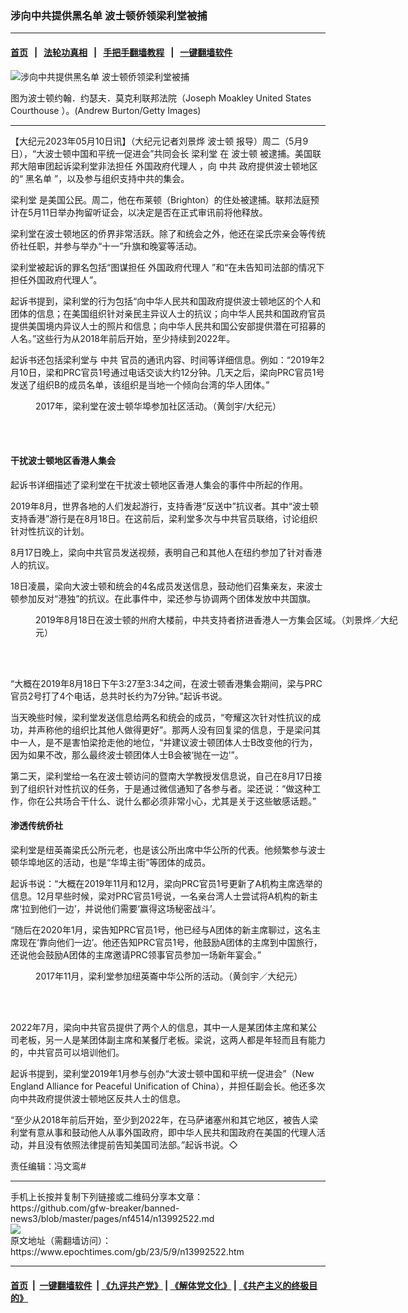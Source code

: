 ### 涉向中共提供黑名单 波士顿侨领梁利堂被捕
------------------------

#### [首页](https://github.com/gfw-breaker/banned-news3/blob/master/README.md) &nbsp;&nbsp;|&nbsp;&nbsp; [法轮功真相](https://github.com/begood0513/basic/blob/master/README.md)  &nbsp;&nbsp;|&nbsp;&nbsp; [手把手翻墙教程](https://github.com/gfw-breaker/guides/wiki)  &nbsp;&nbsp;|&nbsp;&nbsp; [一键翻墙软件](https://github.com/gfw-breaker/nogfw/blob/master/README.md)  



<div><img alt="涉向中共提供黑名单 波士顿侨领梁利堂被捕" class="attachment-djy_600_400 size-djy_600_400 wp-post-image" src="https://i.epochtimes.com/assets/uploads/2021/12/id13438452-GettyImages-461041480-600x400.jpg"/>
<div class="caption">
 <p>
  图为波士顿约翰．约瑟夫．莫克利联邦法院（Joseph Moakley United States Courthouse ）。(Andrew Burton/Getty Images)
 </p>
</div></div><hr/>


<div><p>
 【大纪元2023年05月10日讯】（大纪元记者刘景烨
 <ok href="https://www.epochtimes.com/gb/tag/%E6%B3%A2%E5%A3%AB%E9%A1%BF.html">
  波士顿
 </ok>
 报导）周二（5月9日），“大波士顿中国和平统一促进会”共同会长
 <ok href="https://www.epochtimes.com/gb/tag/%E6%A2%81%E5%88%A9%E5%A0%82.html">
  梁利堂
 </ok>
 在
 <ok href="https://www.epochtimes.com/gb/tag/%E6%B3%A2%E5%A3%AB%E9%A1%BF.html">
  波士顿
 </ok>
 被逮捕。美国联邦大陪审团起诉梁利堂非法担任
 <ok href="https://www.epochtimes.com/gb/tag/%E5%A4%96%E5%9B%BD%E6%94%BF%E5%BA%9C%E4%BB%A3%E7%90%86%E4%BA%BA.html">
  外国政府代理人
 </ok>
 ，向
 <ok href="https://www.epochtimes.com/gb/tag/%E4%B8%AD%E5%85%B1.html">
  中共
 </ok>
 政府提供波士顿地区的“
 <ok href="https://www.epochtimes.com/gb/tag/%E9%BB%91%E5%90%8D%E5%8D%95.html">
  黑名单
 </ok>
 ”，以及参与组织支持中共的集会。
</p>
<p style="font-weight: 400;">
 <ok href="https://www.epochtimes.com/gb/tag/%E6%A2%81%E5%88%A9%E5%A0%82.html">
  梁利堂
 </ok>
 是美国公民。周二，他在布莱顿（Brighton）的住处被逮捕。联邦法庭预计在5月11日举办拘留听证会，以决定是否在正式审讯前将他释放。
</p>
<p style="font-weight: 400;">
 梁利堂在波士顿地区的侨界非常活跃。除了和统会之外，他还在梁氏宗亲会等传统侨社任职，并参与举办“十一”升旗和晚宴等活动。
</p>
<p style="font-weight: 400;">
 梁利堂被起诉的罪名包括“图谋担任
 <ok href="https://www.epochtimes.com/gb/tag/%E5%A4%96%E5%9B%BD%E6%94%BF%E5%BA%9C%E4%BB%A3%E7%90%86%E4%BA%BA.html">
  外国政府代理人
 </ok>
 ”和“在未告知司法部的情况下担任外国政府代理人”。
</p>
<p style="font-weight: 400;">
 起诉书提到，梁利堂的行为包括“向中华人民共和国政府提供波士顿地区的个人和团体的信息；在美国组织针对亲民主异议人士的抗议；向中华人民共和国政府官员提供美国境内异议人士的照片和信息；向中华人民共和国公安部提供潜在可招募的人名。”这些行为从2018年前后开始，至少持续到2022年。
</p>
<p style="font-weight: 400;">
 起诉书还包括梁利堂与
 <ok href="https://www.epochtimes.com/gb/tag/%E4%B8%AD%E5%85%B1.html">
  中共
 </ok>
 官员的通讯内容、时间等详细信息。例如：“2019年2月10日，梁和PRC官员1号通过电话交谈大约12分钟。几天之后，梁向PRC官员1号发送了组织B的成员名单，该组织是当地一个倾向台湾的华人团体。”
</p>
<figure aria-describedby="caption-attachment-13992554" class="wp-caption aligncenter" id="attachment_13992554" style="width: 450px">
 <ok href="https://i.epochtimes.com/assets/uploads/2023/05/id13992554-f8257eead77537ec3a5285f1627c8cbe.jpg" target="_blank">
  <img alt="" class="size-medium wp-image-13992554" src="https://i.epochtimes.com/assets/uploads/2023/05/id13992554-f8257eead77537ec3a5285f1627c8cbe-450x299.jpg"/>
 </ok>
 <br/><figcaption class="wp-caption-text" id="caption-attachment-13992554">
  2017年，梁利堂在波士顿华埠参加社区活动。（黄剑宇/大纪元）
 </figcaption><br/>
</figure><br/>
<h4 style="font-weight: 400;">
 <strong>
  干扰波士顿地区香港人集会
 </strong>
</h4>
<p style="font-weight: 400;">
 起诉书详细描述了梁利堂在干扰波士顿地区香港人集会的事件中所起的作用。
</p>
<p style="font-weight: 400;">
 2019年8月，世界各地的人们发起游行，支持香港“反送中”抗议者。其中“波士顿支持香港”游行是在8月18日。在这前后，梁利堂多次与中共官员联络，讨论组织针对性抗议的计划。
</p>
<p style="font-weight: 400;">
 8月17日晚上，梁向中共官员发送视频，表明自己和其他人在纽约参加了针对香港人的抗议。
</p>
<p style="font-weight: 400;">
 18日凌晨，梁向大波士顿和统会的4名成员发送信息，鼓动他们召集亲友，来波士顿参加反对“港独”的抗议。在此事件中，梁还参与协调两个团体发放中共国旗。
</p>
<figure aria-describedby="caption-attachment-11473815" class="wp-caption aligncenter" id="attachment_11473815" style="width: 600px">
 <ok href="https://i.epochtimes.com/assets/uploads/2019/08/1-1-2HongKong-e1566592137625.jpg" target="_blank">
  <img alt="" class="size-large wp-image-11473815" src="https://i.epochtimes.com/assets/uploads/2019/08/1-1-2HongKong-600x338.jpg"/>
 </ok>
 <br/><figcaption class="wp-caption-text" id="caption-attachment-11473815">
  2019年8月18日在波士顿的州府大楼前，中共支持者挤进香港人一方集会区域。（刘景烨／大纪元）
 </figcaption><br/>
</figure><br/>
<p style="font-weight: 400;">
 “大概在2019年8月18日下午3:27至3:34之间，在波士顿香港集会期间，梁与PRC官员2号打了4个电话，总共时长约为7分钟。”起诉书说。
</p>
<p style="font-weight: 400;">
 当天晚些时候，梁利堂发送信息给两名和统会的成员，“夸耀这次针对性抗议的成功，并声称他的组织比其他人做得更好”。那两人没有回复梁的信息，于是梁问其中一人，是不是害怕梁抢走他的地位，“并建议波士顿团体人士B改变他的行为，因为如果不改，那么最终波士顿团体人士B会被‘抛在一边’”。
</p>
<p style="font-weight: 400;">
 第二天，梁利堂给一名在波士顿访问的暨南大学教授发信息说，自己在8月17日接到了组织针对性抗议的任务，于是通过微信通知了各参与者。梁还说：“做这种工作，你在公共场合干什么、说什么都必须非常小心，尤其是关于这些敏感话题。”
</p>
<h4 style="font-weight: 400;">
 <strong>
  渗透传统侨社
 </strong>
</h4>
<p style="font-weight: 400;">
 梁利堂是纽英崙梁氏公所元老，也是该公所出席中华公所的代表。他频繁参与波士顿华埠地区的活动，也是“华埠主街”等团体的成员。
</p>
<p style="font-weight: 400;">
 起诉书说：“大概在2019年11月和12月，梁向PRC官员1号更新了A机构主席选举的信息。12月早些时候，梁对PRC官员1号说，一名亲台湾人士尝试将A机构的新主席‘拉到他们一边’，并说他们需要‘赢得这场秘密战斗’。
</p>
<p style="font-weight: 400;">
 “随后在2020年1月，梁告知PRC官员1号，他已经与A团体的新主席聊过，这名主席现在‘靠向他们一边’。他还告知PRC官员1号，他鼓励A团体的主席到中国旅行，还说他会鼓励A团体的主席邀请PRC领事官员参加一场新年宴会。”
</p>
<figure aria-describedby="caption-attachment-13992510" class="wp-caption aligncenter" id="attachment_13992510" style="width: 600px">
 <ok href="https://i.epochtimes.com/assets/uploads/2023/05/id13992510-560de170848ade821634a79ade1116cc.jpg" target="_blank">
  <img alt="" class="size-large wp-image-13992510" src="https://i.epochtimes.com/assets/uploads/2023/05/id13992510-560de170848ade821634a79ade1116cc-600x400.jpg"/>
 </ok>
 <br/><figcaption class="wp-caption-text" id="caption-attachment-13992510">
  2017年11月，梁利堂参加纽英崙中华公所的活动。（黄剑宇／大纪元）
 </figcaption><br/>
</figure><br/>
<p style="font-weight: 400;">
 2022年7月，梁向中共官员提供了两个人的信息，其中一人是某团体主席和某公司老板，另一人是某团体副主席和某餐厅老板。梁说，这两人都是年轻而且有能力的，中共官员可以培训他们。
</p>
<p style="font-weight: 400;">
 起诉书提到，梁利堂2019年1月参与创办“大波士顿中国和平统一促进会”（New England Alliance for Peaceful Unification of China），并担任副会长。他还多次向中共政府提供波士顿地区反共人士的信息。
</p>
<p style="font-weight: 400;">
 “至少从2018年前后开始，至少到2022年，在马萨诸塞州和其它地区，被告人梁利堂有意从事和鼓动他人从事外国政府，即中华人民共和国政府在美国的代理人活动，并且没有依照法律提前告知美国司法部。”起诉书说。◇
</p>
<p style="font-weight: 400;">
 责任编辑：冯文鸾#
</p>
</div>
<hr/>
手机上长按并复制下列链接或二维码分享本文章：<br/>
https://github.com/gfw-breaker/banned-news3/blob/master/pages/nf4514/n13992522.md <br/>
<a href='https://github.com/gfw-breaker/banned-news3/blob/master/pages/nf4514/n13992522.md'><img src='https://github.com/gfw-breaker/banned-news3/blob/master/pages/nf4514/n13992522.md.png'/></a> <br/>
原文地址（需翻墙访问）：https://www.epochtimes.com/gb/23/5/9/n13992522.htm


------------------------
#### [首页](https://github.com/gfw-breaker/banned-news3/blob/master/README.md) &nbsp;|&nbsp; [一键翻墙软件](https://github.com/gfw-breaker/nogfw/blob/master/README.md) &nbsp;| [《九评共产党》](https://github.com/gfw-breaker/9ping.md/blob/master/README.md#九评之一评共产党是什么) | [《解体党文化》](https://github.com/gfw-breaker/jtdwh.md/blob/master/README.md) | [《共产主义的终极目的》](https://github.com/gfw-breaker/gczydzjmd.md/blob/master/README.md)


<img src='http://gfw-breaker.win/banned-news3/pages/nf4514/n13992522.md' width='0px' height='0px'/>